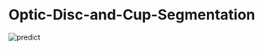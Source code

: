 # Optic-Disc-and-Cup-Segmentation

![predict](https://user-images.githubusercontent.com/80037547/117397294-00aeb600-af26-11eb-8e64-a1355f719fa5.jpg)
